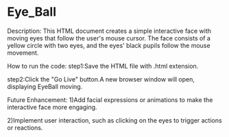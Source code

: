 # Eye_Ball
Description:
This HTML document creates a simple interactive face with moving eyes that follow the user's mouse cursor. The face consists of a yellow circle with two eyes, and the eyes' black pupils follow the mouse movement.

How to run the code:
step1:Save the HTML file with .html extension.

step2:Click the "Go Live" button.A new browser window will open, displaying EyeBall moving.

Future Enhancement:
1)Add facial expressions or animations to make the interactive face more engaging.

2)Implement user interaction, such as clicking on the eyes to trigger actions or reactions.
